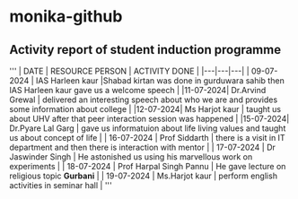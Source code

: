 # monika-github
## Activity report of student induction programme 
'''
| DATE | RESOURCE PERSON | ACTIVITY DONE |
|---|---|---|
| 09-07-2024 | IAS Harleen kaur |Shabad kirtan was done in gurduwara sahib then IAS Harleen kaur gave us a welcome speech |
|11-07-2024| Dr.Arvind Grewal | delivered an interesting speech about who we are and provides some information about college |
|12-07-2024| Ms Harjot kaur | taught us about UHV after that peer interaction session was happened |
|15-07-2024| Dr.Pyare Lal Garg | gave us informatuion about life living values and taught us about concept of life |
| 16-07-2024 | Prof Siddarth | there is a visit in IT department and then there is interaction with mentor |
| 17-07-2024 | Dr Jaswinder Singh | He astonished us using his marvellous work on experiments |
| 18-07-2024 | Prof Harpal Singh Pannu | He gave lecture on religious topic **Gurbani** |
| 19-07-2024 | Ms.Harjot kaur | perform english activities in seminar hall  |
'''
